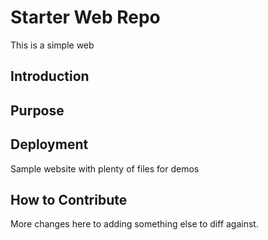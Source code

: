 # Starter Web Repo

This is a simple web

## Introduction

## Purpose

## Deployment

Sample website with plenty of files for demos

## How to Contribute

More changes here to adding something else to diff against.

